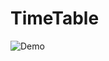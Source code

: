 # TimeTable

![Demo](https://github.com/android-lyhv/android-compose-timetable/blob/develop/assets/demo_time_table.gif)